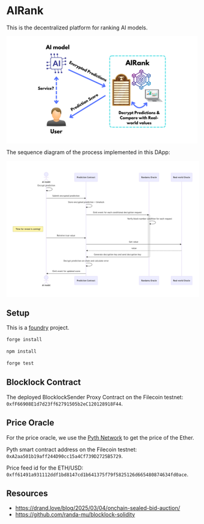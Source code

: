 # AIRank

This is the decentralized platform for ranking AI models.

<div align="center" style="display: flex;">
    <img src="assets/AIRank.png" width="500" />
</div>

The sequence diagram of the process implemented in this DApp:

<div align="center" style="display: flex;">
    <img src="assets/AIRankSequence.png" width="900" />
</div>

## Setup

This is a [foundry](https://book.getfoundry.sh/) project.

```bash
forge install
```

```bash
npm install
```

```bash
forge test
```

## Blocklock Contract

The deployed BlocklockSender Proxy Contract on the Filecoin testnet: `0xfF66908E1d7d23ff62791505b2eC120128918F44`.

## Price Oracle

For the price oracle, we use the [Pyth Network](https://pyth.network/) to get the price of the Ether.

Pyth smart contract address on the Filecoin testnet: `0xA2aa501b19aff244D90cc15a4Cf739D2725B5729`.

Price feed id for the ETH/USD: `0xff61491a931112ddf1bd8147cd1b641375f79f5825126d665480874634fd0ace`.

## Resources

- <https://drand.love/blog/2025/03/04/onchain-sealed-bid-auction/>
- <https://github.com/randa-mu/blocklock-solidity>
